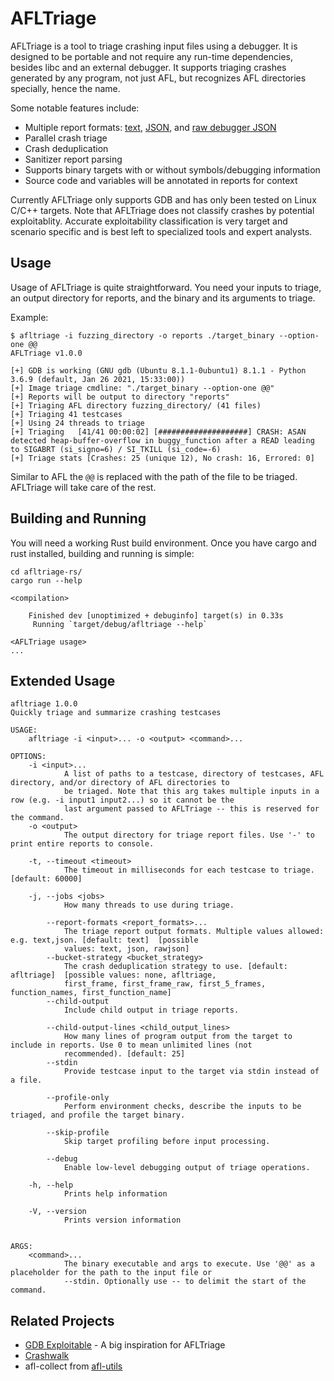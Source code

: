 # AFLTriage
AFLTriage is a tool to triage crashing input files using a debugger.
It is designed to be portable and not require any run-time dependencies, besides libc and an external debugger.
It supports triaging crashes generated by any program, not just AFL, but recognizes AFL directories specially, hence the name.

Some notable features include:

* Multiple report formats: [text](./src/report/res/test_report_text/asan_stack_bof.txt), [JSON](./src/report/res/test_report_text/asan_stack_bof.json), and [raw debugger JSON](./src/report/res/test_report_text/asan_stack_bof.rawjson)
* Parallel crash triage
* Crash deduplication
* Sanitizer report parsing
* Supports binary targets with or without symbols/debugging information
* Source code and variables will be annotated in reports for context

Currently AFLTriage only supports GDB and has only been tested on Linux C/C++ targets.
Note that AFLTriage does not classify crashes by potential exploitablity. Accurate exploitability classification is very target and scenario specific and is best left to specialized tools and expert analysts.

## Usage

Usage of AFLTriage is quite straightforward. You need your inputs to triage, an output directory for reports, and the binary and its arguments to triage.

Example:

```
$ afltriage -i fuzzing_directory -o reports ./target_binary --option-one @@
AFLTriage v1.0.0

[+] GDB is working (GNU gdb (Ubuntu 8.1.1-0ubuntu1) 8.1.1 - Python 3.6.9 (default, Jan 26 2021, 15:33:00))
[+] Image triage cmdline: "./target_binary --option-one @@"
[+] Reports will be output to directory "reports"
[+] Triaging AFL directory fuzzing_directory/ (41 files)
[+] Triaging 41 testcases
[+] Using 24 threads to triage
[+] Triaging   [41/41 00:00:02] [####################] CRASH: ASAN detected heap-buffer-overflow in buggy_function after a READ leading to SIGABRT (si_signo=6) / SI_TKILL (si_code=-6)
[+] Triage stats [Crashes: 25 (unique 12), No crash: 16, Errored: 0]
```

Similar to AFL the `@@` is replaced with the path of the file to be triaged. AFLTriage will take care of the rest.

## Building and Running
You will need a working Rust build environment. Once you have cargo and rust installed, building and running is simple:

```
cd afltriage-rs/
cargo run --help

<compilation>

    Finished dev [unoptimized + debuginfo] target(s) in 0.33s
     Running `target/debug/afltriage --help`

<AFLTriage usage>
...
```

## Extended Usage

```
afltriage 1.0.0
Quickly triage and summarize crashing testcases

USAGE:
    afltriage -i <input>... -o <output> <command>...

OPTIONS:
    -i <input>...
            A list of paths to a testcase, directory of testcases, AFL directory, and/or directory of AFL directories to
            be triaged. Note that this arg takes multiple inputs in a row (e.g. -i input1 input2...) so it cannot be the
            last argument passed to AFLTriage -- this is reserved for the command.
    -o <output>
            The output directory for triage report files. Use '-' to print entire reports to console.

    -t, --timeout <timeout>
            The timeout in milliseconds for each testcase to triage. [default: 60000]

    -j, --jobs <jobs>                                
            How many threads to use during triage.

        --report-formats <report_formats>...
            The triage report output formats. Multiple values allowed: e.g. text,json. [default: text]  [possible
            values: text, json, rawjson]
        --bucket-strategy <bucket_strategy>
            The crash deduplication strategy to use. [default: afltriage]  [possible values: none, afltriage,
            first_frame, first_frame_raw, first_5_frames, function_names, first_function_name]
        --child-output                               
            Include child output in triage reports.

        --child-output-lines <child_output_lines>
            How many lines of program output from the target to include in reports. Use 0 to mean unlimited lines (not
            recommended). [default: 25]
        --stdin                                      
            Provide testcase input to the target via stdin instead of a file.

        --profile-only
            Perform environment checks, describe the inputs to be triaged, and profile the target binary.

        --skip-profile                               
            Skip target profiling before input processing.

        --debug                                      
            Enable low-level debugging output of triage operations.

    -h, --help                                       
            Prints help information

    -V, --version                                    
            Prints version information


ARGS:
    <command>...    
            The binary executable and args to execute. Use '@@' as a placeholder for the path to the input file or
            --stdin. Optionally use -- to delimit the start of the command.
```

## Related Projects
* [GDB Exploitable](https://github.com/jfoote/exploitable) - A big inspiration for AFLTriage
* [Crashwalk](https://github.com/bnagy/crashwalk)
* afl-collect from [afl-utils](https://github.com/rc0r/afl-utils)
